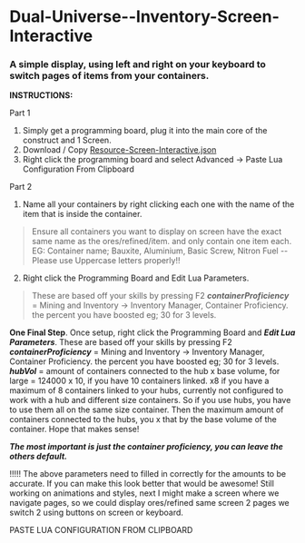 # Dual-Universe--Inventory-Screen-Interactive
### A simple display, using left and right on your keyboard to switch pages of items from your containers.

**INSTRUCTIONS:**

Part 1
1) Simply get a programming board, plug it into the main core of the construct and 1 Screen.
2) Download / Copy [Resource-Screen-Interactive.json](https://raw.githubusercontent.com/TwinFuture/Dual-Universe--Inventory-Screen-Interactive/main/Resource-Screen-Interactive.json)
3) Right click the programming board and select Advanced -> Paste Lua Configuration From Clipboard

Part 2
1) Name all your containers by right clicking each one with the name of the item that is inside the container.
> Ensure all containers you want to display on screen have the exact same name as the ores/refined/item. and only contain one item each.
EG: Container name; Bauxite, Aluminium, Basic Screw, Nitron Fuel -- Please use Uppercase letters properly!!
2) Right click the Programming Board and Edit Lua Parameters.
  > These are based off your skills by pressing F2
  > ***containerProficiency*** = Mining and Inventory -> Inventory Manager, Container Proficiency. the percent you have boosted eg; 30 for 3 levels.

**One Final Step**.
Once setup, right click the Programming Board and ***Edit Lua Parameters***.
These are based off your skills by pressing F2
***containerProficiency*** = Mining and Inventory -> Inventory Manager, Container Proficiency. the percent you have boosted eg; 30 for 3 levels.
***hubVol*** = amount of containers connected to the hub x base volume, for large = 124000 x 10, if you have 10 containers linked.
x8 if you have a maximum of 8 containers linked to your hubs, currently not configured to work with a hub and different size containers. So if you use hubs, you have to use them all on the same size container. Then the maximum amount of containers connected to the hubs, you x that by the base volume of the container. Hope that makes sense!

***The most important is just the container proficiency, you can leave the others default.***

!!!!! The above parameters need to filled in correctly for the amounts to be accurate.
If you can make this look better that would be awesome! Still working on animations and styles, next I might make a screen where we navigate pages, so we could display ores/refined same screen 2 pages we switch 2 using buttons on screen or keyboard.

PASTE LUA CONFIGURATION FROM CLIPBOARD
